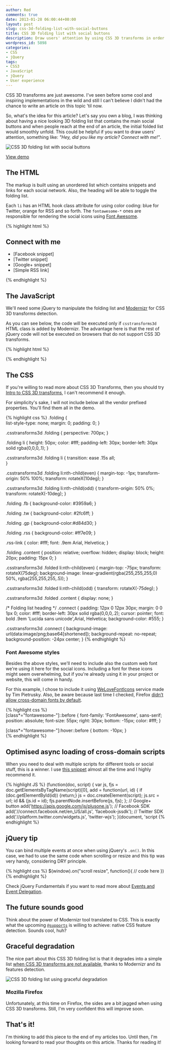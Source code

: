 ```yaml
---
author: Red
comments: true
date: 2013-01-28 06:00:44+00:00
layout: post
slug: css-3d-folding-list-with-social-buttons
title: CSS 3D folding list with social buttons
description: Draw users' attention by using CSS 3D transforms in order to simulate a folding list with social buttons.
wordpress_id: 5898
categories:
- CSS
- jQuery
tags:
- CSS3
- JavaScript
- jQuery
- User experience
---
```


CSS 3D transforms are just awesome. I've seen before some cool and inspiring implementations in the wild and still I can't believe I didn't had the chance to write an article on this topic 'til now.

So, what's the idea for this article? Let's say you own a blog, I was thinking about having a nice looking 3D folding list that contains the main social buttons and when people reach at the end of an article, the initial folded list would smoothly unfold. This could be helpful if you want to draw users' attention, something like: _"Hey, did you like my article? Connect with me!"_.

![CSS 3D folding list with social buttons](http://www.red-team-design.com/wp-content/uploads/2013/01/css-3d-folding-list-with-social-buttons.png)

<!-- more -->

[View demo](http://www.red-team-design.com/wp-content/uploads/2013/01/css-3d-folding-list-with-social-buttons-demo.html)


## The HTML

The markup is built using an unordered list which contains snippets and links for each social network. Also, the heading will be able to toggle the folding list.

Each `li` has an HTML hook class attribute for using color coding: blue for Twitter, orange for RSS and so forth. The `fontawesome-*` ones are responsible for rendering the social icons using [Font Awesome](http://fortawesome.github.com/Font-Awesome/).
    
{% highlight html %}
<h2 class="connect">Connect with me</h2>
<ul class="folding folded">
    <li class="fb">
        <div class="content">
            [Facebook snippet]
            <a href="" class="fontawesome-facebook"></a>
        </div>
    </li>
    <li class="tw">
        <div class="content">
            [Twitter snippet]
            <a href="" class="fontawesome-twitter"></a> 
        </div>
    </li>
    <li class="gp">
        <div class="content">
            [Google+ snippet]
            <a href="" class="fontawesome-google-plus"></a>
        </div>
    </li>
    <li class="rss">
        <div class="content">
            [Simple RSS link]
            <a href="" class="fontawesome-rss"></a>
        </div>
    </li>
</ul>
{% endhighlight %}


## The JavaScript


We'll need some jQuery to manipulate the folding list and [Modernizr](http://modernizr.com/) for CSS 3D transforms detection. 

As you can see below, the code will be executed only if `csstransforms3d` HTML class is added by Modernizr. The advantage here is that the rest of jQuery code will not be executed on browsers that do not support CSS 3D transforms. 

{% highlight html %}
<script src="//ajax.googleapis.com/ajax/libs/jquery/1.9.0/jquery.min.js"></script>
<script src="//cdnjs.cloudflare.com/ajax/libs/modernizr/2.6.2/modernizr.min.js"></script>
<script>
(function(){            

    if ($('html').hasClass('csstransforms3d')) {

        var foldingList = $('.folding'),
            foldingListHeight = $('.folding').height();
            topElemOffset = foldingList.offset().top,
            // Function responsible for unfolding the list
            unfold = function(){
                setTimeout(function(){
                    if (foldingList.hasClass('folded')){
                        foldingList.removeClass('folded');
                        return;
                    }
                }, 500);
            }

        // Fold/Unfold the list
        $('.connect').on("click",function(){
            foldingList.toggleClass('folded');
        })
        // If needed, unfold the list right away
        if (topElemOffset <= $(window).height() - foldingListHeight)
            unfold();
        // Check whether to unfold the list when scrolling/resizing
        $(window).on("scroll resize", function(){
            var th = $(this);               
            if (th.scrollTop() + th.height() - foldingListHeight  >=  topElemOffset)
                unfold();               
        })
    }

})()
</script>
{% endhighlight %}    


## The CSS

If you're willing to read more about CSS 3D Transforms, then you should try [Intro to CSS 3D transforms](http://desandro.github.com/3dtransforms/), I can't recommend it enough. 

For simplicity's sake, I will not include below all the vendor prefixed properties. You'll find them all in the demo.

{% highlight css %}
.folding {              
    list-style-type: none;
    margin: 0;
    padding: 0;
}

.csstransforms3d .folding {
    perspective: 700px; 
}       

.folding li {
    height: 50px;
    color: #fff;
    padding-left: 30px;
    border-left: 30px solid rgba(0,0,0,.1);
}

.csstransforms3d .folding li {
    transition: ease .15s all;      
}       

.csstransforms3d .folding li:nth-child(even) {
    margin-top: -1px;
    transform-origin: 50% 100%;
    transform: rotateX(10deg);
}

.csstransforms3d .folding li:nth-child(odd) {
    transform-origin: 50% 0%;
    transform: rotateX(-10deg);
}       

.folding .fb {
    background-color: #3959a6;
}   

.folding .tw {
    background-color: #2fc6ff;
}   

.folding .gp {
    background-color:#d84d30;
}   

.folding .rss {
    background-color: #ff7e09;
}

.rss-link {
    color: #fff;
    font: .9em Arial, Helvetica;
}

.folding .content {
    position: relative;
    overflow: hidden;
    display: block;
    height: 20px;
    padding: 15px 0;
}

.csstransforms3d .folded li:nth-child(even) {
    margin-top: -75px;
    transform: rotateX(75deg);
    background-image: linear-gradient(rgba(255,255,255,0) 50%,
                          rgba(255,255,255,.5));
}

.csstransforms3d .folded li:nth-child(odd) {
    transform: rotateX(-75deg);
}

.csstransforms3d .folded .content {
    display: none;
}

/* Folding list heading */
.connect {
    padding: 12px 0 12px 30px;
    margin: 0 0 1px 0;
    color: #fff;
    border-left: 30px solid rgba(0,0,0,.2);
    cursor: pointer;
    font: bold .9em 'Lucida sans unicode',Arial, Helvetica;
    background-color: #555;
}       

.csstransforms3d .connect { 
    background-image: url(data:image/png;base64[shortened]);
    background-repeat: no-repeat;
    background-position: -24px center;
}
{% endhighlight %}   


### Font Awesome styles

Besides the above styles, we'll need to include also the custom web font we're using it here for the social icons. Including a font for these icons might seem overwhelming, but if you're already using it in your project or website, this will come in handy.

For this example, I chose to include it using [WeLoveFontIcons](http://weloveiconfonts.com/) service made by Tim Pietrusky. Also, be aware because last time I checked, Firefox [didn’t allow cross-domain fonts by default](http://www.red-team-design.com/firefox-doesnt-allow-cross-domain-fonts-by-default).
    

{% highlight css %}   
[class*="fontawesome-"]::before {
	font-family: 'FontAwesome', sans-serif;
	position: absolute;
	font-size: 55px;
	right: 30px;
	bottom: -15px;
	color: #fff;
}

[class*="fontawesome-"]:hover::before {
	bottom: -10px;
}	
{% endhighlight %}

## Optimised async loading of cross-domain scripts

When you need to deal with multiple scripts for different tools or social stuff, this is a winner. I use [this snippet](https://gist.github.com/1025811) almost all the time and I highly recommend it.
    
{% highlight JS %}
(function(doc, script) {
    var js, 
        fjs = doc.getElementsByTagName(script)[0],
        add = function(url, id) {
            if (doc.getElementById(id)) {return;}
            js = doc.createElement(script);
            js.src = url;
            id && (js.id = id);
            fjs.parentNode.insertBefore(js, fjs);
        };
    // Google+ button
    add('https://apis.google.com/js/plusone.js');
    // Facebook SDK
    add('//connect.facebook.net/en_US/all.js', 'facebook-jssdk');
    // Twitter SDK
    add('//platform.twitter.com/widgets.js', 'twitter-wjs');
}(document, 'script
{% endhighlight %}

## jQuery tip

You can bind multiple events at once when using jQuery's `.on()`. In this case, we had to use the same code when scrolling or resize and this tip was very handy, considering DRY principle.
    
{% highlight css %}
$(window).on("scroll resize", function(){
    // code here
})
{% endhighlight %}

Check jQuery Fundamentals if you want to read more about [Events and Event Delegation](http://jqfundamentals.com/chapter/events).

## The future sounds good

Think about the power of Modernizr tool translated to CSS. This is exactly what the upcoming [`@supports`](http://dev.opera.com/articles/view/native-css-feature-detection-via-the-supports-rule/) is willing to achieve: native CSS feature detection. Sounds cool, huh?


## Graceful degradation

The nice part about this CSS 3D folding list is that it degrades into a simple list [when CSS 3D transforms are not available](http://caniuse.com/transforms3d), thanks to Modernizr and its features detection.

![CSS 3D folding list using graceful degradation](http://www.red-team-design.com/wp-content/uploads/2013/01/css-3d-folding-list-graceful-degradation.png)

### Mozilla Firefox

Unfortunately, at this time on Firefox, the sides are a bit jagged when using CSS 3D transforms. Still, I'm very confident this will improve soon.

## That's it!

I'm thinking to add this piece to the end of my articles too. Until then, I'm looking forward to read your thoughts on this article. Thanks for reading it!